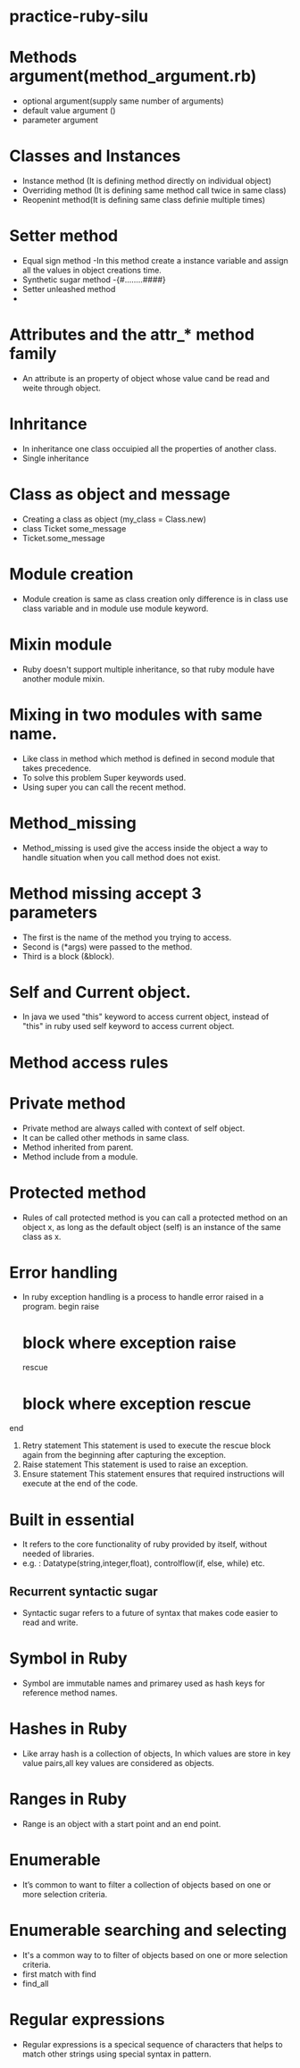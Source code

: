 # practice-ruby-silu

# Methods argument(method_argument.rb)
 - optional argument(supply same number of arguments)
 - default value argument ()
 - parameter argument

# Classes and Instances
 - Instance method (It is defining method directly on individual object)
 - Overriding method (It is defining same method call twice in same class)
 - Reopenint method(It is defining same class definie multiple times)

# Setter method
 - Equal sign method
   -In this method create a instance variable and assign all the values in object creations time.
 - Synthetic sugar method
   -{#........####}
 - Setter unleashed method
  -

# Attributes and the attr_* method family
 - An attribute is an property of object whose value cand be read and weite through object.

# Inhritance
 - In inheritance one class occuipied all the properties of another class.
 - Single inheritance

# Class as object and message
 - Creating a class as object (my_class = Class.new)
 - class Ticket
     some_message
 - Ticket.some_message

# Module creation
 - Module creation is same as class creation only difference is in class use class variable and in module use module keyword.
 # Mixin module
  - Ruby doesn't support multiple inheritance, so that ruby module have another module mixin.
 # Mixing in two modules with same name.
  - Like class in method which method is  defined in second module that takes precedence.
  - To solve this problem Super keywords used.
  - Using super you can call the recent method.
# Method_missing
 - Method_missing is used give the access inside the object a way to handle situation when you call  method does not exist.
 # Method missing accept 3 parameters
  - The first is the name of the method you trying to access.
  - Second is (*args) were passed to the method.
  - Third is a block (&block).

# Self and Current object.
 - In java we used "this" keyword to access current object, instead of "this" in ruby used self keyword to access current object.

# Method access rules
  # Private method
  - Private method are always called with context of self object.
  - It can be called other methods in same class.
  - Method inherited from parent.
  - Method include from a module.
# Protected method
  - Rules of call protected method is you can call a protected method on an object x, as long as the default object (self) is an instance of the same class as x.

# Error handling
 - In ruby exception handling is a process to handle error raised in a program.
 begin
    raise
      # block where exception raise

    rescue
      # block where exception rescue
  end
1. Retry statement
  This statement is used to execute the rescue block again from the beginning after capturing the exception.
2. Raise statement
  This statement is used to raise an exception.
3. Ensure statement
  This statement ensures that required instructions will execute at the end of the code.

# Built in essential
 - It refers to the core functionality of ruby provided by itself, without needed of libraries.
 - e.g. : Datatype(string,integer,float), controlflow(if, else, while) etc.
 ## Recurrent syntactic sugar
 - Syntactic sugar refers to a future of syntax that makes code easier to read and write.

# Symbol in Ruby
 - Symbol are immutable names and primarey used as hash keys for reference method names.

# Hashes in Ruby
 - Like array hash is a collection of objects, In which values are store in key value pairs,all key values are considered as objects.

# Ranges in Ruby
 - Range is an object with a start point and an end point.

# Enumerable
 - It’s common to want to filter a collection of objects based on one or more selection criteria.

# Enumerable searching and selecting
 - It's a common way to to filter of objects based on one or more selection criteria.
 - first match with find
 - find_all

# Regular expressions
 - Regular expressions is a specical sequence of characters that helps to match other strings using special syntax in pattern.